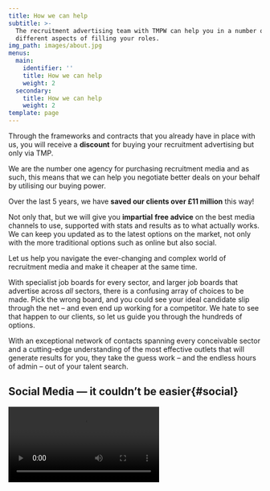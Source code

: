 ```yaml
---
title: How we can help
subtitle: >-
  The recruitment advertising team with TMPW can help you in a number of
  different aspects of filling your roles.
img_path: images/about.jpg
menus:
  main:
    identifier: ''
    title: How we can help
    weight: 2
  secondary:
    title: How we can help
    weight: 2
template: page
---
```

Through the frameworks and contracts that you already have in place with us, you will receive a **discount** for buying your recruitment advertising but only via TMP.

We are the number one agency for purchasing recruitment media and as such, this means that we can help you negotiate better deals on your behalf by utilising our buying power.

Over the last 5 years, we have **saved our clients over £11 million** this way!

Not only that, but we will give you **impartial** **free advice** on the best media channels to use, supported with stats and results as to what actually works. We can keep you updated as to the latest options on the market, not only with the more traditional options such as online but also social.

Let us help you navigate the ever-changing and complex world of recruitment media and make it cheaper at the same time.

With specialist job boards for every sector, and larger job boards that advertise across *all* sectors, there is a confusing array of choices to be made. Pick the wrong board, and you could see your ideal candidate slip through the net – and even end up working for a competitor. We hate to see that happen to our clients, so let us guide you through the hundreds of options.

With an exceptional network of contacts spanning every conceivable sector and a cutting-edge understanding of the most effective outlets that will generate results for you, they take the guess work – and the endless hours of admin – out of your talent search.

## Social Media — it couldn’t be easier{#social}

<div class="embed-container">
<video id="video" oncontextmenu="return false;" controls="" controlslist="nodownload">
                <source src="https://ak01-video-cdn.slidely.com/promoVideos/videos/5d/94/5d94b30e861eda05471e9adc/final.mp4?dv=8" type="video/mp4">
            </video>
</div>
